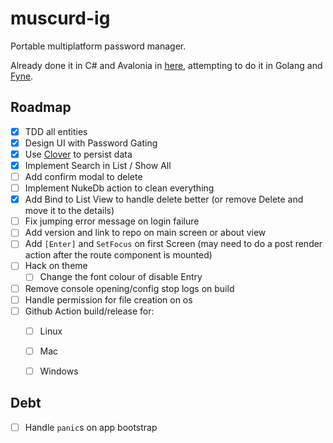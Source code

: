 # muscurd-ig
Portable multiplatform password manager.

Already done it in C# and Avalonia in [here](https://github.com/vikkio88/muscurd-i), attempting to do it in Golang and [Fyne](https://fyne.io/).

## Roadmap
- [x] TDD all entities
- [x] Design UI with Password Gating
- [x] Use [Clover](https://github.com/ostafen/clover) to persist data
- [x] Implement Search in List / Show All
- [ ] Add confirm modal to delete
- [ ] Implement NukeDb action to clean everything
- [x] Add Bind to List View to handle delete better (or remove Delete and move it to the details)
- [ ] Fix jumping error message on login failure
- [ ] Add version and link to repo on main screen or about view
- [ ] Add `[Enter]` and `SetFocus` on first Screen (may need to do a post render action after the route component is mounted)
- [ ] Hack on theme
    - [ ] Change the font colour of disable Entry
- [ ] Remove console opening/config stop logs on build
- [ ] Handle permission for file creation on os
- [ ] Github Action build/release for:
    - [ ] Linux
    - [ ] Mac
    - [ ] Windows


## Debt
- [ ] Handle `panic`s on app bootstrap


